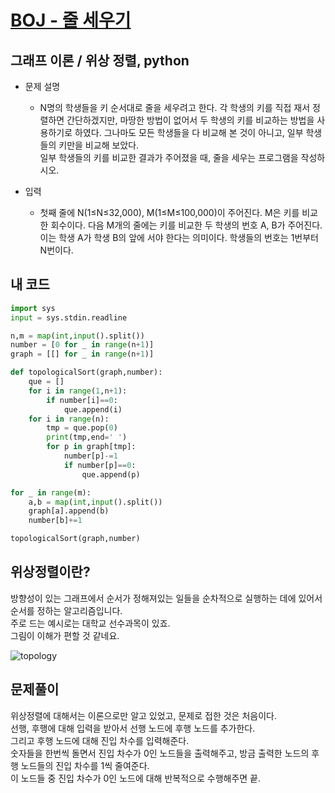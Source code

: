 [BOJ - 줄 세우기](https://www.acmicpc.net/problem/2252)
===

그래프 이론 / 위상 정렬, python
---

* 문제 설명
  - N명의 학생들을 키 순서대로 줄을 세우려고 한다. 각 학생의 키를 직접 재서 정렬하면 간단하겠지만, 마땅한 방법이 없어서 두 학생의 키를 비교하는 방법을 사용하기로 하였다. 그나마도 모든 학생들을 다 비교해 본 것이 아니고, 일부 학생들의 키만을 비교해 보았다.  
  일부 학생들의 키를 비교한 결과가 주어졌을 때, 줄을 세우는 프로그램을 작성하시오.
   

* 입력  
  - 첫째 줄에 N(1≤N≤32,000), M(1≤M≤100,000)이 주어진다. M은 키를 비교한 회수이다. 다음 M개의 줄에는 키를 비교한 두 학생의 번호 A, B가 주어진다. 이는 학생 A가 학생 B의 앞에 서야 한다는 의미이다.
학생들의 번호는 1번부터 N번이다.  
  
  
## 내 코드  

```python
import sys
input = sys.stdin.readline

n,m = map(int,input().split())
number = [0 for _ in range(n+1)]
graph = [[] for _ in range(n+1)]

def topologicalSort(graph,number):
    que = []
    for i in range(1,n+1):
        if number[i]==0:
            que.append(i)
    for i in range(n):
        tmp = que.pop(0)
        print(tmp,end=' ')
        for p in graph[tmp]:
            number[p]-=1
            if number[p]==0:
                que.append(p)

for _ in range(m):
    a,b = map(int,input().split())
    graph[a].append(b)
    number[b]+=1

topologicalSort(graph,number)
 ```  

## 위상정렬이란?  

방향성이 있는 그래프에서 순서가 정해져있는 일들을 순차적으로 실행하는 데에 있어서 순서를 정하는 알고리즘입니다.  
주로 드는 예시로는 대학교 선수과목이 있죠.  
그림이 이해가 편할 것 같네요.  

![topology](https://t1.daumcdn.net/cfile/tistory/2516C04E58DE331006)  
  
  
## 문제풀이  
 
위상정렬에 대해서는 이론으로만 알고 있었고, 문제로 접한 것은 처음이다.  
선행, 후행에 대해 입력을 받아서 선행 노드에 후행 노드를 추가한다.  
그리고 후행 노드에 대해 진입 차수를 입력해준다.  
숫자들을 한번씩 돌면서 진입 차수가 0인 노드들을 출력해주고, 방금 출력한 노드의 후행 노드들의 진입 차수를 1씩 줄여준다.  
이 노드들 중 진입 차수가 0인 노드에 대해 반복적으로 수행해주면 끝.  

